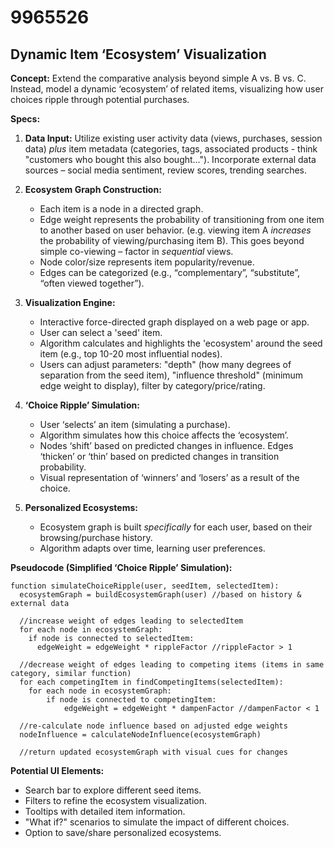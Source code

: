 # 9965526

## Dynamic Item ‘Ecosystem’ Visualization

**Concept:** Extend the comparative analysis beyond simple A vs. B vs. C. Instead, model a dynamic ‘ecosystem’ of related items, visualizing how user choices ripple through potential purchases.

**Specs:**

1.  **Data Input:** Utilize existing user activity data (views, purchases, session data) *plus* item metadata (categories, tags, associated products - think "customers who bought this also bought…"). Incorporate external data sources – social media sentiment, review scores, trending searches.

2.  **Ecosystem Graph Construction:**
    *   Each item is a node in a directed graph.
    *   Edge weight represents the probability of transitioning from one item to another based on user behavior. (e.g. viewing item A *increases* the probability of viewing/purchasing item B).  This goes beyond simple co-viewing – factor in *sequential* views.
    *   Node color/size represents item popularity/revenue.
    *   Edges can be categorized (e.g., “complementary”, “substitute”, “often viewed together”).

3.  **Visualization Engine:**
    *   Interactive force-directed graph displayed on a web page or app.
    *   User can select a 'seed' item.
    *   Algorithm calculates and highlights the 'ecosystem' around the seed item (e.g., top 10-20 most influential nodes).
    *   Users can adjust parameters:  "depth" (how many degrees of separation from the seed item), "influence threshold" (minimum edge weight to display), filter by category/price/rating.

4.  **‘Choice Ripple’ Simulation:**
    *   User ‘selects’ an item (simulating a purchase).
    *   Algorithm simulates how this choice affects the ‘ecosystem’.
    *   Nodes ‘shift’ based on predicted changes in influence. Edges ‘thicken’ or ‘thin’ based on predicted changes in transition probability.
    *   Visual representation of ‘winners’ and ‘losers’ as a result of the choice.

5.  **Personalized Ecosystems:**
    *   Ecosystem graph is built *specifically* for each user, based on their browsing/purchase history.
    *   Algorithm adapts over time, learning user preferences.

**Pseudocode (Simplified ‘Choice Ripple’ Simulation):**

```
function simulateChoiceRipple(user, seedItem, selectedItem):
  ecosystemGraph = buildEcosystemGraph(user) //based on history & external data

  //increase weight of edges leading to selectedItem
  for each node in ecosystemGraph:
    if node is connected to selectedItem:
      edgeWeight = edgeWeight * rippleFactor //rippleFactor > 1

  //decrease weight of edges leading to competing items (items in same category, similar function)
  for each competingItem in findCompetingItems(selectedItem):
    for each node in ecosystemGraph:
        if node is connected to competingItem:
            edgeWeight = edgeWeight * dampenFactor //dampenFactor < 1

  //re-calculate node influence based on adjusted edge weights
  nodeInfluence = calculateNodeInfluence(ecosystemGraph)

  //return updated ecosystemGraph with visual cues for changes
```

**Potential UI Elements:**

*   Search bar to explore different seed items.
*   Filters to refine the ecosystem visualization.
*   Tooltips with detailed item information.
*   "What if?" scenarios to simulate the impact of different choices.
*   Option to save/share personalized ecosystems.